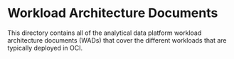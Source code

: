 # Workload Architecture Documents

This directory contains all of the analytical data platform workload architecture documents (WADs) that cover the different workloads that are typically deployed in OCI.
